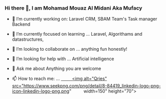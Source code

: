 ### Hi there 👋, I am Mohamad Mouaz Al Midani Aka Mufacy


- 🔭 I’m currently working on:
  Laravel CRM, SBAM Team's Task manager Backend
  
  
- 🌱 I’m currently focused on learning ...
  Laravel, Algorithams and datastructures, 
  
  
- 👯 I’m looking to collaborate on ...
   anything fun honestly!
   
   
- 🤔 I’m looking for help with ...
  Artificial intelligence 
  
  
- 💬 Ask me about
  Anything you are welcome
  
  
- 📫 How to reach me: ...
  <a href="https://www.linkedin.com/in/mohamad-mouaz-al-midani-157ba3201/">
         <img alt="Qries" src="https://www.seekpng.com/png/detail/8-84419_linkedin-logo-png-icon-linkedin-logo-png.png"
         width=150" height="70">
  </a>
  
<!--
- ⚡ Fun fact: ...
-->
